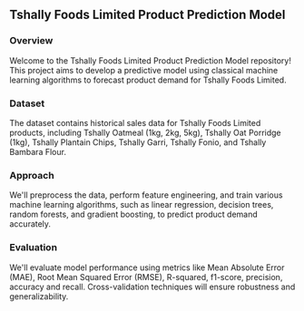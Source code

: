 

## Tshally Foods Limited Product Prediction Model

### Overview
Welcome to the Tshally Foods Limited Product Prediction Model repository! This project aims to develop a predictive model using classical machine learning algorithms to forecast product demand for Tshally Foods Limited.

### Dataset
The dataset contains historical sales data for Tshally Foods Limited products, including Tshally Oatmeal (1kg, 2kg, 5kg), Tshally Oat Porridge (1kg), Tshally Plantain Chips, Tshally Garri, Tshally Fonio, and Tshally Bambara Flour.

### Approach
We'll preprocess the data, perform feature engineering, and train various machine learning algorithms, such as linear regression, decision trees, random forests, and gradient boosting, to predict product demand accurately.

### Evaluation
We'll evaluate model performance using metrics like Mean Absolute Error (MAE), Root Mean Squared Error (RMSE), R-squared, f1-score, precision, accuracy and recall. Cross-validation techniques will ensure robustness and generalizability.

